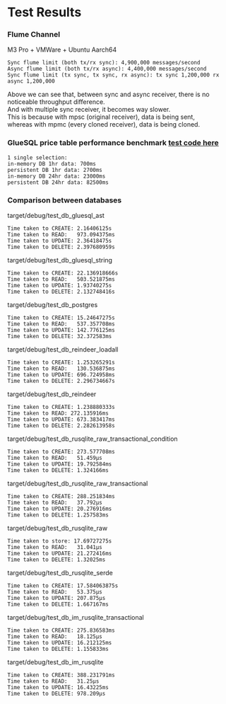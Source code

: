 # Test Results

### Flume Channel
M3 Pro + VMWare + Ubuntu Aarch64
```
Sync flume limit (both tx/rx sync): 4,900,000 messages/second
Async flume limit (both tx/rx async): 4,400,000 messages/second
Sync flume limit (tx sync, tx sync, rx async): tx sync 1,200,000 rx async 1,200,000
```
Above we can see that, between sync and async receiver, there is no noticeable throughput difference.  
And with multiple sync receiver, it becomes way slower.  
This is because with mpsc (original receiver), data is being sent,  
whereas with mpmc (every cloned receiver), data is being cloned.


### GlueSQL price table performance benchmark [test code here](../src/db/gluesql/schema/price.rs)
```
1 single selection:
in-memory DB 1hr data: 700ms
persistent DB 1hr data: 2700ms
in-memory DB 24hr data: 23000ms
persistent DB 24hr data: 82500ms
```

### Comparison between databases
target/debug/test_db_gluesql_ast
```
Time taken to CREATE: 2.16406125s
Time taken to READ:   973.094375ms
Time taken to UPDATE: 2.36418475s
Time taken to DELETE: 2.397680959s
```

target/debug/test_db_gluesql_string
```
Time taken to CREATE: 22.136918666s
Time taken to READ:   503.521875ms
Time taken to UPDATE: 1.93740275s
Time taken to DELETE: 2.132748416s
```

target/debug/test_db_postgres
```
Time taken to CREATE: 15.24647275s
Time taken to READ:   537.357708ms
Time taken to UPDATE: 142.776125ms
Time taken to DELETE: 32.372583ms
```

target/debug/test_db_reindeer_loadall
```
Time taken to CREATE: 1.253265291s
Time taken to READ:   130.536875ms
Time taken to UPDATE: 696.724958ms
Time taken to DELETE: 2.296734667s
```

target/debug/test_db_reindeer
```
Time taken to CREATE: 1.238880333s
Time taken to READ: 272.135916ms
Time taken to UPDATE: 673.383417ms
Time taken to DELETE: 2.282613958s
```

target/debug/test_db_rusqlite_raw_transactional_condition
```
Time taken to CREATE: 273.577708ms
Time taken to READ:   51.459µs
Time taken to UPDATE: 19.792584ms
Time taken to DELETE: 1.324166ms
```

target/debug/test_db_rusqlite_raw_transactional
```
Time taken to CREATE: 288.251834ms
Time taken to READ:   37.792µs
Time taken to UPDATE: 20.276916ms
Time taken to DELETE: 1.257583ms
```

target/debug/test_db_rusqlite_raw
```
Time taken to store: 17.69727275s
Time taken to READ:   31.041µs
Time taken to UPDATE: 21.272416ms
Time taken to DELETE: 1.32025ms
```

target/debug/test_db_rusqlite_serde
```
Time taken to CREATE: 17.584063875s
Time taken to READ:   53.375µs
Time taken to UPDATE: 207.875µs
Time taken to DELETE: 1.667167ms
```

target/debug/test_db_im_rusqlite_transactional
```
Time taken to CREATE: 275.836583ms
Time taken to READ:   18.125µs
Time taken to UPDATE: 16.212125ms
Time taken to DELETE: 1.155833ms
```

target/debug/test_db_im_rusqlite
```
Time taken to CREATE: 388.231791ms
Time taken to READ:   31.25µs
Time taken to UPDATE: 16.43225ms
Time taken to DELETE: 978.209µs
```
